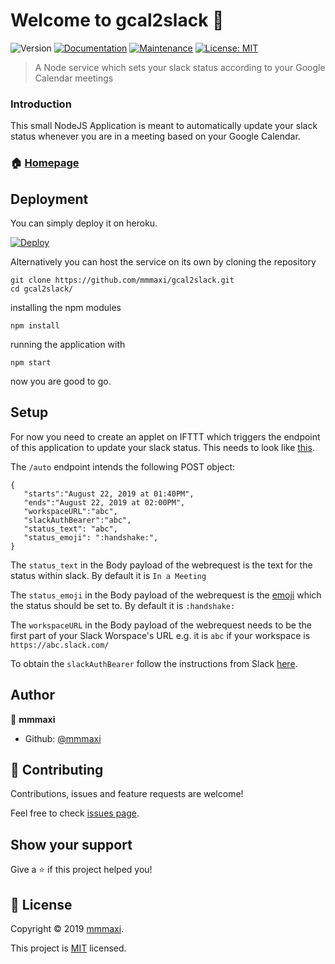 # Welcome to gcal2slack 👋
![Version](https://img.shields.io/badge/version-1.0.1-blue.svg?cacheSeconds=2592000)
[![Documentation](https://img.shields.io/badge/documentation-yes-brightgreen.svg)](https://github.com/mmmaxi/gcal2slack#readme)
[![Maintenance](https://img.shields.io/badge/Maintained%3F-yes-green.svg)](https://github.com/mmmaxi/gcal2slack/graphs/commit-activity)
[![License: MIT](https://img.shields.io/badge/License-MIT-yellow.svg)](https://github.com/mmmaxi/gcal2slack/blob/master/LICENSE)

> A Node service which sets your slack status according to your Google Calendar meetings
### Introduction
This small NodeJS Application is meant to automatically update your slack status whenever you are in a meeting based on your Google Calendar.


### 🏠 [Homepage](https://github.com/mmmaxi/gcal2slack#readme)

## Deployment

You can simply deploy it on heroku.

[![Deploy](https://www.herokucdn.com/deploy/button.svg)](https://heroku.com/deploy)

Alternatively you can host the service on its own by cloning the repository
```
git clone https://github.com/mmmaxi/gcal2slack.git
cd gcal2slack/
``` 
installing the npm modules
```
npm install
``` 
running the application with 
```
npm start
``` 
now you are good to go.

## Setup

For now you need to create an applet on IFTTT which triggers the endpoint of this application to update your slack status. This needs to look like [this](other/ifttt-screenshot.png).

The `/auto` endpoint intends the following POST object:
```
{
   "starts":"August 22, 2019 at 01:40PM",
   "ends":"August 22, 2019 at 02:00PM",
   "workspaceURL":"abc",
   "slackAuthBearer":"abc",
   "status_text": "abc",
   "status_emoji": ":handshake:",
}
```


The `status_text` in the Body payload of the webrequest is the text for the status within slack. By default it is `In a Meeting`

The `status_emoji` in the Body payload of the webrequest is the [emoji](https://www.webfx.com/tools/emoji-cheat-sheet/) which the status should be set to. By default it is `:handshake:`

The `workspaceURL` in the Body payload of the webrequest needs to be the first part of your Slack Worspace's URL e.g. it is `abc` if your workspace is `https://abc.slack.com/`

To obtain the `slackAuthBearer` follow the instructions from Slack [here](https://api.slack.com/custom-integrations/legacy-tokens).


## Author

👤 **mmmaxi**

* Github: [@mmmaxi](https://github.com/mmmaxi)

## 🤝 Contributing

Contributions, issues and feature requests are welcome!

Feel free to check [issues page](https://github.com/mmmaxi/gcal2slack/issues).

## Show your support

Give a ⭐️ if this project helped you!


## 📝 License

Copyright © 2019 [mmmaxi](https://github.com/mmmaxi).

This project is [MIT](https://github.com/mmmaxi/gcal2slack/blob/master/LICENSE) licensed.
